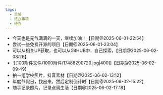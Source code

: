```yaml
---
tags:
  - 灵感
  - 待办事项
  - 待办
---
```


- 今天也是元气满满的一天，继续加油！【日期@2025-06-01-22:54】
- 尝试一些免费开源的项目【日期@2025-06-01-23:04】
- 可以从相关UP获取，也可以从GitHUB中，自己探索，【日期@2025-06-02-08:26】
- ![[100附件文件/1000附件/17488290720.jpg|400]]【日期@2025-06-02-09:49】
- 拍一组学校照片，抖音素材【日期@2025-06-02-13:12】
- 年度节假日，找出来，然后定制倒计时【日期@2025-06-02-15:22】
- 随手记录照片，记录点滴生活【日期@2025-06-02-17:18】